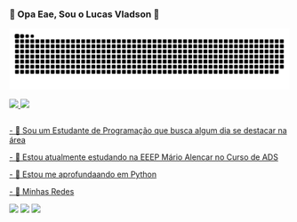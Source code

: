 ### 👋 Opa Eae, Sou o Lucas Vladson 👋
<picture>
  <source
    media="(prefers-color-scheme: dark)"
    srcset="https://raw.githubusercontent.com/platane/snk/output/github-contribution-grid-snake-dark.svg"
  />
  <source
    media="(prefers-color-scheme: light)"
    srcset="https://raw.githubusercontent.com/platane/snk/output/github-contribution-grid-snake.svg"
  />
  <img
    alt="github contribution grid snake animation"
    src="https://raw.githubusercontent.com/platane/snk/output/github-contribution-grid-snake.svg"
  />
</picture>
<p></p>

<div>
   <a href="https://github.com/JLpensador">
   <img height="180em" src="https://github-readme-stats.vercel.app/api?username=Sir-LVL&show_icons=true&theme=gotham&include_all_commits=true&count_private=true&locale=pt-br"/>
   <img height="180em" src="https://github-readme-stats.vercel.app/api/top-langs/?username=Sir-LVL&layout=compact&langs_count=6&theme=gotham&locale=pt-br"/>
</div>
     
##

<div>
- 🤟 Sou um Estudante de Programação que busca algum dia se destacar na área<p></p>
- 🔭 Estou atualmente estudando na EEEP Mário Alencar no Curso de ADS <p></p>
- 🌱 Estou me aprofundaando em Python<p></p>
- 📱 Minhas Redes<p></p>
  <a href = "mailto:lucasvladsonprofi@gmail.com"><img src="https://img.shields.io/badge/-Gmail-%23333?style=for-the-badge&logo=gmail&logoColor=white" target="_blank"></a>
 <a href="https://instagram.com/lucas.vc.lima?igshid=NzZlODBkYWE4Ng==" target="_blank"><img src="https://img.shields.io/badge/-Instagram-%23E4405F?style=for-the-badge&logo=instagram&logoColor=white" target="_blank"></a>
 <a href="https://www.linkedin.com/in/lucas-vladson-correia-de-lima-baa405258" target="_blank"><img src="https://img.shields.io/badge/-LinkedIn-%230077B5?style=for-the-badge&logo=linkedin&logoColor=white" target="_blank"></a> 

##


